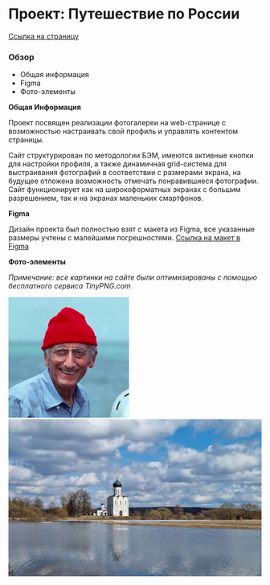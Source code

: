 # Проект: Путешествие по России

[Ссылка на страницу](https://vkharlakov.github.io/mesto/)

### Обзор
* Общая информация
* Figma
* Фото-элементы

**Общая Информация**

Проект посвящен реализации фотогалереи на web-странице с возможностью настраивать свой профиль и управлять контентом страницы.

Сайт структурирован по методологии БЭМ, имеются активные кнопки для настройки профиля, а также динамичная grid-система для выстраивания фотографий в соответствии с размерами экрана, на будущее отложена возможность отмечать понравившиеся фотографии. Сайт функционирует как на широкоформатных экранах с большим разрешением, так и на экранах маленьких смартфонов.

**Figma**

Дизайн проекта был полностью взят с макета из Figma, все указанные размеры учтены с малейшими погрешностями. [Ссылка на макет в Figma](https://www.figma.com/file/2cn9N9jSkmxD84oJik7xL7/JavaScript.-Sprint-4?node-id=0%3A1)

**Фото-элементы**

*Примечание: все картинки на сайте были оптимизированы с помощью бесплатного сервиса TinyPNG.com*

![alt text](./images/profile/avatar.jpg "Аватар профиля")
![alt text](./images/elements/bogolyobovo-5.jpg "Пример загруженной фотографии")